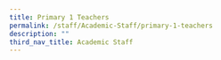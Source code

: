 ```yaml
---
title: Primary 1 Teachers
permalink: /staff/Academic-Staff/primary-1-teachers
description: ""
third_nav_title: Academic Staff
---
```

